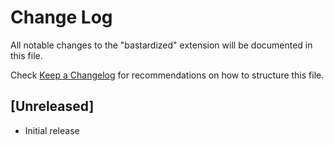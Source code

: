 # Change Log

All notable changes to the "bastardized" extension will be documented in this file.

Check [Keep a Changelog](http://keepachangelog.com/) for recommendations on how to structure this file.

## [Unreleased]

- Initial release
